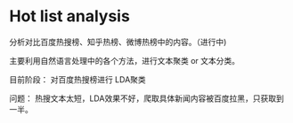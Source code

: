 # Hot list analysis

分析对比百度热搜榜、知乎热榜、微博热榜中的内容。（进行中)

主要利用自然语言处理中的各个方法，进行文本聚类 or 文本分类。

目前阶段： 对百度热搜榜进行 LDA聚类

问题： 热搜文本太短，LDA效果不好，爬取具体新闻内容被百度拉黑，只获取到一半。
